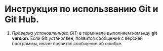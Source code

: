 # Инструкция по использванию Git и Git Hub.
1. *Проверка установленного GIT:*
в терминале выполняем команду **git version**. Если GIt устанолвен, появится сообщение с версией программы, иначе появится сообщение об ошибке.